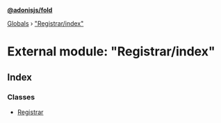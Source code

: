 **[@adonisjs/fold](../README.md)**

[Globals](../README.md) › [&quot;Registrar/index&quot;](_registrar_index_.md)

# External module: "Registrar/index"

## Index

### Classes

* [Registrar](../classes/_registrar_index_.registrar.md)
